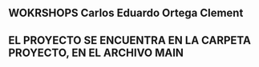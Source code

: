 ## WOKRSHOPS Carlos Eduardo Ortega Clement

## EL PROYECTO SE ENCUENTRA EN LA CARPETA PROYECTO, EN EL ARCHIVO MAIN
